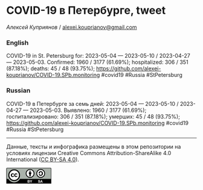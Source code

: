 COVID-19 в Петербурге, tweet
============================

*Алексей Куприянов* /
<a href="mailto:alexei.kouprianov@gmail.com" class="email">alexei.kouprianov@gmail.com</a>

### English

COVID-19 in St. Petersburg for: 2023-05-04 — 2023-05-10 / 2023-04-27 —
2023-05-03. Сonfirmed: 1960 / 3177 (61.69%); hospitalized: 306 / 351
(87.18%); deaths: 45 / 48 (93.75%);
<a href="https://github.com/alexei-kouprianov/COVID-19.SPb.monitoring" class="uri">https://github.com/alexei-kouprianov/COVID-19.SPb.monitoring</a>
\#covid19 \#Russia \#StPetersburg

### Russian

COVID-19 в Петербурге за семь дней: 2023-05-04 — 2023-05-10 / 2023-04-27
— 2023-05-03. Выявлено: 1960 / 3177 (61.69%); госпитализировано: 306 /
351 (87.18%); умерших: 45 / 48 (93.75%);
<a href="https://github.com/alexei-kouprianov/COVID-19.SPb.monitoring" class="uri">https://github.com/alexei-kouprianov/COVID-19.SPb.monitoring</a>
\#covid19 \#Russia \#StPetersburg

------------------------------------------------------------------------

Данные, тексты и инфографика размещены в этом репозитории на условиях
лицензии Creative Commons Attribution-ShareAlike 4.0 International ([CC
BY-SA 4.0](https://creativecommons.org/licenses/by-sa/4.0/)).

![](../misc/CC-BY-SA-icon.png "CC-BY-SA")
